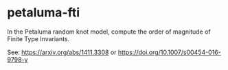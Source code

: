 # petaluma-fti
In the Petaluma random knot model, compute the order of magnitude of Finite Type Invariants.

See: 
https://arxiv.org/abs/1411.3308
or
https://doi.org/10.1007/s00454-016-9798-y
